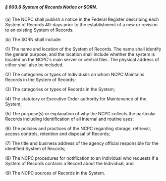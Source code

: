 ##### § 603.6 System of Records Notice or SORN. #####

(a) The NCPC shall publish a notice in the Federal Register describing each System of Records 40-days prior to the establishment of a new or revision to an existing System of Records.

(b) The SORN shall include:

(1) The name and location of the System of Records. The name shall identify the general purpose, and the location shall include whether the system is located on the NCPC's main server or central files. The physical address of either shall also be included.

(2) The categories or types of Individuals on whom NCPC Maintains Records in the System of Records;

(3) The categories or types of Records in the System;

(4) The statutory or Executive Order authority for Maintenance of the System;

(5) The purpose(s) or explanation of why the NCPC collects the particular Records including identification of all internal and routine uses;

(6) The policies and practices of the NCPC regarding storage, retrieval, access controls, retention and disposal of Records;

(7) The title and business address of the agency official responsible for the identified System of Records;

(8) The NCPC procedures for notification to an Individual who requests if a System of Records contains a Record about the Individual; and

(9) The NCPC sources of Records in the System.